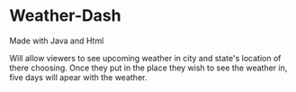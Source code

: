 # Weather-Dash

Made with Java and Html

Will allow viewers to see upcoming weather in city and state's location of there choosing. Once they put in the place they wish to see the weather in, five days will apear with the weather. 
